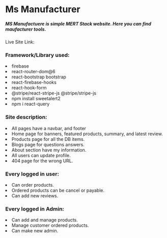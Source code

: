 <h1>Ms Manufacturer</h1>
<h5>
  MS Manufactuere is simple MERT Stack website. Here you can find maufacturer tools.
</h5>
Live Site Link: 

<h3>Framework/Library used:</h3>
<li> firebase</li>
<li> react-router-dom@6</li>
<li> react-bootstrap bootstrap</li>
<li> react-firebase-hooks</li>
<li>react-hook-form</li>
<li> @stripe/react-stripe-js @stripe/stripe-js</li>
<li>npm install sweetalert2</li>
<li>npm i react-query</li>


<h3>Site description:</h3>

<li>All pages have a navbar, and footer</li>
<li>Home page for banners, featured products, summary,  and latest review.</li>
<li>Products page for all the DB items.</li>
<li>Blogs page for questions answers.</li>
<li>About section have my information.</li>
<li>All users can update profile.</li>
<li>404 page for the wrong URL.</li>

<h3>Every logged in user:</h3>

<li>Can order products.</li>
<li>Ordered products can be cancel or payable.</li>
<li>Can add new reviews.</li>

<h3>Every logged in Admin:</h3>

<li>Can add and manage products.</li>
<li>Manage customer ordered products.</li>
<li>Can make new admin.</li>
